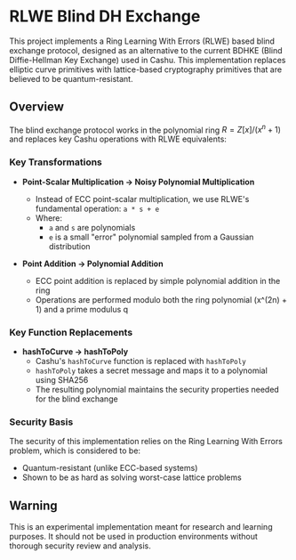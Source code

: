 # RLWE Blind DH Exchange

This project implements a Ring Learning With Errors (RLWE) based blind exchange protocol, designed as an alternative to the current BDHKE (Blind Diffie-Hellman Key Exchange) used in Cashu. This implementation replaces elliptic curve primitives with lattice-based cryptography primitives that are believed to be quantum-resistant.

## Overview

The blind exchange protocol works in the polynomial ring $R = Z[x]/(x^n + 1)$ and replaces key Cashu operations with RLWE equivalents:

### Key Transformations

- **Point-Scalar Multiplication → Noisy Polynomial Multiplication**
  - Instead of ECC point-scalar multiplication, we use RLWE's fundamental operation: `a * s + e`
  - Where:
    - `a` and `s` are polynomials
    - `e` is a small "error" polynomial sampled from a Gaussian distribution
    
- **Point Addition → Polynomial Addition**
  - ECC point addition is replaced by simple polynomial addition in the ring
  - Operations are performed modulo both the ring polynomial (x^(2n) + 1) and a prime modulus q

### Key Function Replacements

- **hashToCurve → hashToPoly**
  - Cashu's `hashToCurve` function is replaced with `hashToPoly`
  - `hashToPoly` takes a secret message and maps it to a polynomial using SHA256
  - The resulting polynomial maintains the security properties needed for the blind exchange

### Security Basis

The security of this implementation relies on the Ring Learning With Errors problem, which is considered to be:
- Quantum-resistant (unlike ECC-based systems)
- Shown to be as hard as solving worst-case lattice problems

## Warning

This is an experimental implementation meant for research and learning purposes. It should not be used in production environments without thorough security review and analysis.

